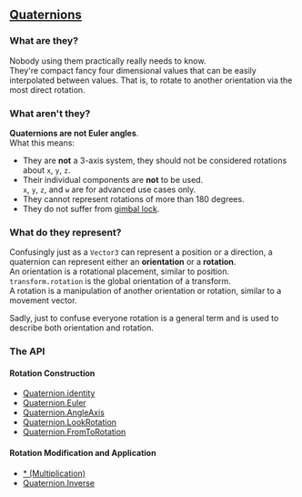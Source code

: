 ## [Quaternions](https://docs.unity3d.com/ScriptReference/Quaternion.html)
### What are they?
Nobody using them practically really needs to know.  
They're compact fancy four dimensional values that can be easily interpolated between values. That is, to rotate to another orientation via the most direct rotation.  

### What aren't they?
**Quaternions are not Euler angles**.  
What this means:  
- They are **not** a 3-axis system, they should not be considered rotations about `x`, `y`, `z`.
- Their individual components are **not** to be used.  
  `x`, `y`, `z`, and `w` are for advanced use cases only.
- They cannot represent rotations of more than 180 degrees.
- They do not suffer from [gimbal lock](https://www.youtube.com/watch?v=zc8b2Jo7mno).

### What do they represent?
Confusingly just as a `Vector3` can represent a position or a direction, a quaternion can represent either an **orientation** or a **rotation**.  
An orientation is a rotational placement, similar to position. `transform.rotation` is the global orientation of a transform.  
A rotation is a manipulation of another orientation or rotation, similar to a movement vector.  

Sadly, just to confuse everyone rotation is a general term and is used to describe both orientation and rotation.

### The API
#### Rotation Construction
- [Quaternion.identity](Quaternions/Identity.md)
- [Quaternion.Euler](Quaternions/Euler.md)
- [Quaternion.AngleAxis](Quaternions/AngleAxis.md)
- [Quaternion.LookRotation](Quaternions/LookRotation.md)
- [Quaternion.FromToRotation](Quaternions/FromToRotation.md)

#### Rotation Modification and Application
- [* (Multiplication)](Quaternions/Multiplication.md)
- [Quaternion.Inverse](Quaternions/Inverse.md)
